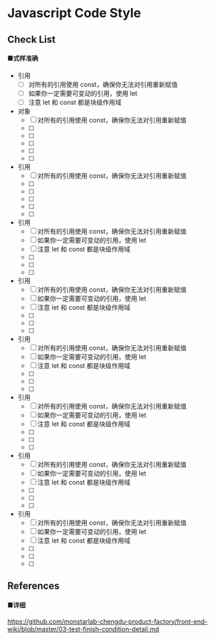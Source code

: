# Javascript Code Style

## Check List

#### ■式样准确
- 引用
  - [ ] 对所有的引用使用 const，确保你无法对引用重新赋值
  - [ ] 如果你一定需要可变动的引用，使用 let
  - [ ] 注意 let 和 const 都是块级作用域
- 对象
  - [ ] 对所有的引用使用 const，确保你无法对引用重新赋值
  - [ ] 
  - [ ] 
  - [ ] 
  - [ ] 
  - [ ] 
- 引用
  - [ ] 对所有的引用使用 const，确保你无法对引用重新赋值
  - [ ] 
  - [ ] 
  - [ ] 
  - [ ] 
  - [ ] 
- 引用
  - [ ] 对所有的引用使用 const，确保你无法对引用重新赋值
  - [ ] 如果你一定需要可变动的引用，使用 let
  - [ ] 注意 let 和 const 都是块级作用域
  - [ ] 
  - [ ] 
  - [ ] 
- 引用
  - [ ] 对所有的引用使用 const，确保你无法对引用重新赋值
  - [ ] 如果你一定需要可变动的引用，使用 let
  - [ ] 注意 let 和 const 都是块级作用域
  - [ ] 
  - [ ] 
  - [ ] 
- 引用
  - [ ] 对所有的引用使用 const，确保你无法对引用重新赋值
  - [ ] 如果你一定需要可变动的引用，使用 let
  - [ ] 注意 let 和 const 都是块级作用域
  - [ ] 
  - [ ] 
  - [ ] 
- 引用
  - [ ] 对所有的引用使用 const，确保你无法对引用重新赋值
  - [ ] 如果你一定需要可变动的引用，使用 let
  - [ ] 注意 let 和 const 都是块级作用域
  - [ ] 
  - [ ] 
  - [ ]   
- 引用
  - [ ] 对所有的引用使用 const，确保你无法对引用重新赋值
  - [ ] 如果你一定需要可变动的引用，使用 let
  - [ ] 注意 let 和 const 都是块级作用域
  - [ ] 
  - [ ] 
  - [ ] 
- 引用
  - [ ] 对所有的引用使用 const，确保你无法对引用重新赋值
  - [ ] 如果你一定需要可变动的引用，使用 let
  - [ ] 注意 let 和 const 都是块级作用域
  - [ ] 
  - [ ] 
  - [ ]   
## References
#### ■详细
https://github.com/monstarlab-chengdu-product-factory/front-end-wiki/blob/master/03-test-finish-condition-detail.md
